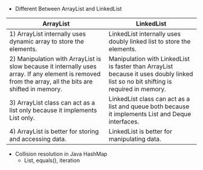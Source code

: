 + Different Between ArrayList and LinkedList

|ArrayList	| LinkedList |
| --- | --- |
|1) ArrayList internally uses dynamic array to store the elements. |	LinkedList internally uses doubly linked list to store the elements.|
|2) Manipulation with ArrayList is slow because it internally uses array. If any element is removed from the array, all the bits are shifted in memory.	|Manipulation with LinkedList is faster than ArrayList because it uses doubly linked list so no bit shifting is required in memory.|
|3) ArrayList class can act as a list only because it implements List only.|	LinkedList class can act as a list and queue both because it implements List and Deque interfaces.|
|4) ArrayList is better for storing and accessing data.|	LinkedList is better for manipulating data.|


+ Collision resolution in Java HashMap
    - List, equals(), iteration
